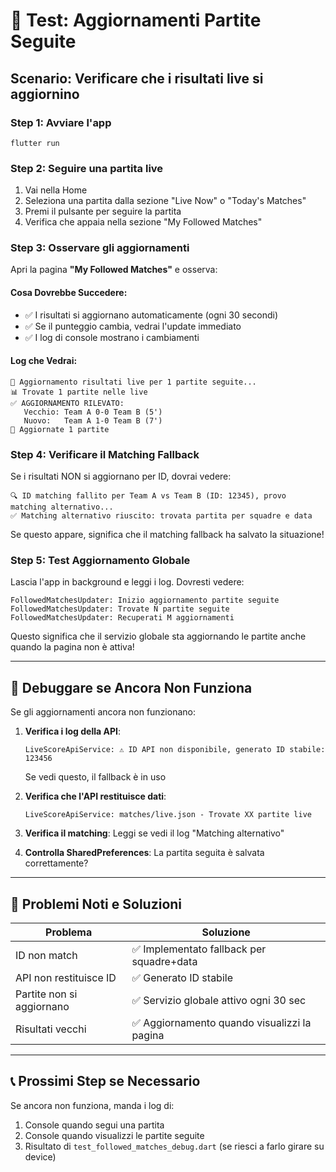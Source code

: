 # 🧪 Test: Aggiornamenti Partite Seguite

## Scenario: Verificare che i risultati live si aggiornino

### Step 1: Avviare l'app
```
flutter run
```

### Step 2: Seguire una partita live
1. Vai nella Home
2. Seleziona una partita dalla sezione "Live Now" o "Today's Matches"
3. Premi il pulsante per seguire la partita
4. Verifica che appaia nella sezione "My Followed Matches"

### Step 3: Osservare gli aggiornamenti
Apri la pagina **"My Followed Matches"** e osserva:

#### Cosa Dovrebbe Succedere:
- ✅ I risultati si aggiornano automaticamente (ogni 30 secondi)
- ✅ Se il punteggio cambia, vedrai l'update immediato
- ✅ I log di console mostrano i cambiamenti

#### Log che Vedrai:
```
🔄 Aggiornamento risultati live per 1 partite seguite...
📊 Trovate 1 partite nelle live
✅ AGGIORNAMENTO RILEVATO:
   Vecchio: Team A 0-0 Team B (5')
   Nuovo:   Team A 1-0 Team B (7')
🔄 Aggiornate 1 partite
```

### Step 4: Verificare il Matching Fallback
Se i risultati NON si aggiornano per ID, dovrai vedere:

```
🔍 ID matching fallito per Team A vs Team B (ID: 12345), provo matching alternativo...
✅ Matching alternativo riuscito: trovata partita per squadre e data
```

Se questo appare, significa che il matching fallback ha salvato la situazione!

### Step 5: Test Aggiornamento Globale
Lascia l'app in background e leggi i log. Dovresti vedere:

```
FollowedMatchesUpdater: Inizio aggiornamento partite seguite
FollowedMatchesUpdater: Trovate N partite seguite
FollowedMatchesUpdater: Recuperati M aggiornamenti
```

Questo significa che il servizio globale sta aggiornando le partite anche quando la pagina non è attiva!

---

## 🐛 Debuggare se Ancora Non Funziona

Se gli aggiornamenti ancora non funzionano:

1. **Verifica i log della API**:
   ```
   LiveScoreApiService: ⚠️ ID API non disponibile, generato ID stabile: 123456
   ```
   Se vedi questo, il fallback è in uso

2. **Verifica che l'API restituisce dati**:
   ```
   LiveScoreApiService: matches/live.json - Trovate XX partite live
   ```

3. **Verifica il matching**:
   Leggi se vedi il log "Matching alternativo"

4. **Controlla SharedPreferences**:
   La partita seguita è salvata correttamente?

---

## 📝 Problemi Noti e Soluzioni

| Problema | Soluzione |
|----------|-----------|
| ID non match | ✅ Implementato fallback per squadre+data |
| API non restituisce ID | ✅ Generato ID stabile |
| Partite non si aggiornano | ✅ Servizio globale attivo ogni 30 sec |
| Risultati vecchi | ✅ Aggiornamento quando visualizzi la pagina |

---

## 📞 Prossimi Step se Necessario

Se ancora non funziona, manda i log di:
1. Console quando segui una partita
2. Console quando visualizzi le partite seguite
3. Risultato di `test_followed_matches_debug.dart` (se riesci a farlo girare su device)